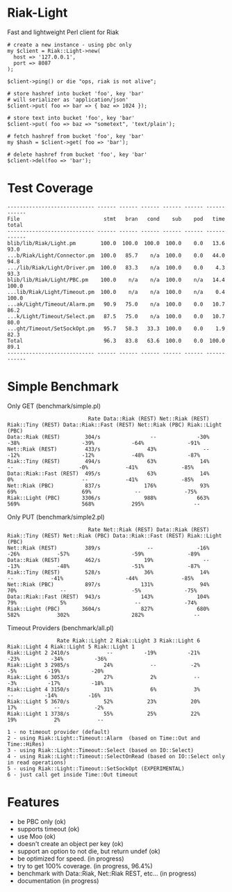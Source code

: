 Riak-Light
==========

Fast and lightweight Perl client for Riak

    # create a new instance - using pbc only
    my $client = Riak::Light->new(
      host => '127.0.0.1',
      port => 8087
    );
    
    $client->ping() or die "ops, riak is not alive";

    # store hashref into bucket 'foo', key 'bar'
    # will serializer as 'application/json'
    $client->put( foo => bar => { baz => 1024 });
    
    # store text into bucket 'foo', key 'bar'
    $client->put( foo => baz => "sometext", 'text/plain');

    # fetch hashref from bucket 'foo', key 'bar'
    my $hash = $client->get( foo => 'bar');

    # delete hashref from bucket 'foo', key 'bar'
    $client->del(foo => 'bar');

Test Coverage
=============

    ---------------------------- ------ ------ ------ ------ ------ ------ ------
    File                           stmt   bran   cond    sub    pod   time  total
    ---------------------------- ------ ------ ------ ------ ------ ------ ------
    blib/lib/Riak/Light.pm        100.0  100.0  100.0  100.0    0.0   13.6   93.0
    ...b/Riak/Light/Connector.pm  100.0   85.7    n/a  100.0    0.0   44.0   94.8
    .../lib/Riak/Light/Driver.pm  100.0   83.3    n/a  100.0    0.0    4.3   93.3
    blib/lib/Riak/Light/PBC.pm    100.0    n/a    n/a  100.0    n/a   14.4  100.0
    ...lib/Riak/Light/Timeout.pm  100.0    n/a    n/a  100.0    n/a    0.4  100.0
    ...ak/Light/Timeout/Alarm.pm   90.9   75.0    n/a  100.0    0.0   10.7   86.2
    ...k/Light/Timeout/Select.pm   87.5   75.0    n/a  100.0    0.0   10.7   80.0
    ...ght/Timeout/SetSockOpt.pm   95.7   58.3   33.3  100.0    0.0    1.9   82.3
    Total                          96.3   83.8   63.6  100.0    0.0  100.0   89.1
    ---------------------------- ------ ------ ------ ------ ------ ------ ------

    
Simple Benchmark
================

Only GET (benchmark/simple.pl)

                              Rate Data::Riak (REST) Net::Riak (REST) Riak::Tiny (REST) Data::Riak::Fast (REST) Net::Riak (PBC) Riak::Light (PBC)
    Data::Riak (REST)        304/s                --             -30%              -38%                    -39%            -64%              -91%
    Net::Riak (REST)         433/s               43%               --              -12%                    -12%            -48%              -87%
    Riak::Tiny (REST)        494/s               63%              14%                --                     -0%            -41%              -85%
    Data::Riak::Fast (REST)  495/s               63%              14%                0%                      --            -41%              -85%
    Net::Riak (PBC)          837/s              176%              93%               69%                     69%              --              -75%
    Riak::Light (PBC)       3306/s              988%             663%              569%                    568%            295%                --

Only PUT (benchmark/simple2.pl)

                              Rate Net::Riak (REST) Data::Riak (REST) Riak::Tiny (REST) Net::Riak (PBC) Data::Riak::Fast (REST) Riak::Light (PBC)
    Net::Riak (REST)         389/s               --              -16%              -26%            -57%                    -59%              -89%
    Data::Riak (REST)        462/s              19%                --              -13%            -48%                    -51%              -87%
    Riak::Tiny (REST)        528/s              36%               14%                --            -41%                    -44%              -85%
    Net::Riak (PBC)          897/s             131%               94%               70%              --                     -5%              -75%
    Data::Riak::Fast (REST)  943/s             143%              104%               79%              5%                      --              -74%
    Riak::Light (PBC)       3604/s             827%              680%              582%            302%                    282%                --

Timeout Providers (benchmark/all.pl)

                    Rate Riak::Light 2 Riak::Light 3 Riak::Light 6 Riak::Light 4 Riak::Light 5 Riak::Light 1
    Riak::Light 2 2410/s            --          -19%          -21%          -23%          -34%          -36%
    Riak::Light 3 2985/s           24%            --           -2%           -5%          -19%          -20%
    Riak::Light 6 3053/s           27%            2%            --           -3%          -17%          -18%
    Riak::Light 4 3150/s           31%            6%            3%            --          -14%          -16%
    Riak::Light 5 3670/s           52%           23%           20%           17%            --           -2%
    Riak::Light 1 3738/s           55%           25%           22%           19%            2%            --

    1 - no timeout provider (default)
    2 - using Riak::Light::Timeout::Alarm  (based on Time::Out and Time::HiRes)
    3 - using Riak::Light::Timeout::Select (based on IO::Select)
    4 - using Riak::Light::Timeout::SelectOnRead (based on IO::Select only in read operations)
    5 - using Riak::Light::Timeout::SetSockOpt (EXPERIMENTAL)
    6 - just call get inside Time::Out timeout

Features
========

* be PBC only (ok)
* supports timeout (ok)
* use Moo (ok)
* doesn't create an object per key (ok)
* support an option to not die, but return undef (ok)
* be optimized for speed. (in progress)
* try to get 100% coverage. (in progress, 96.4%)
* benchmark with Data::Riak, Net::Riak REST, etc... (in progress)
* documentation (in progress)
 